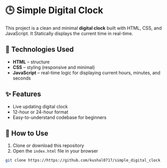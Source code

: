 # 🕒 Simple Digital Clock

This project is a clean and minimal **digital clock** built with HTML, CSS, and JavaScript. It Statically displays the current time in real-time.

## 🔧 Technologies Used
- **HTML** – structure
- **CSS** – styling (responsive and minimal)
- **JavaScript** – real-time logic for displaying current hours, minutes, and seconds

## ✨ Features
- Live updating digital clock
- 12-hour or 24-hour format 
- Easy-to-understand codebase for beginners


## 📂 How to Use
1. Clone or download this repository
2. Open the `index.html` file in your browser

```bash
git clone https://https://github.com/kushal0717/simple_digital_clock
